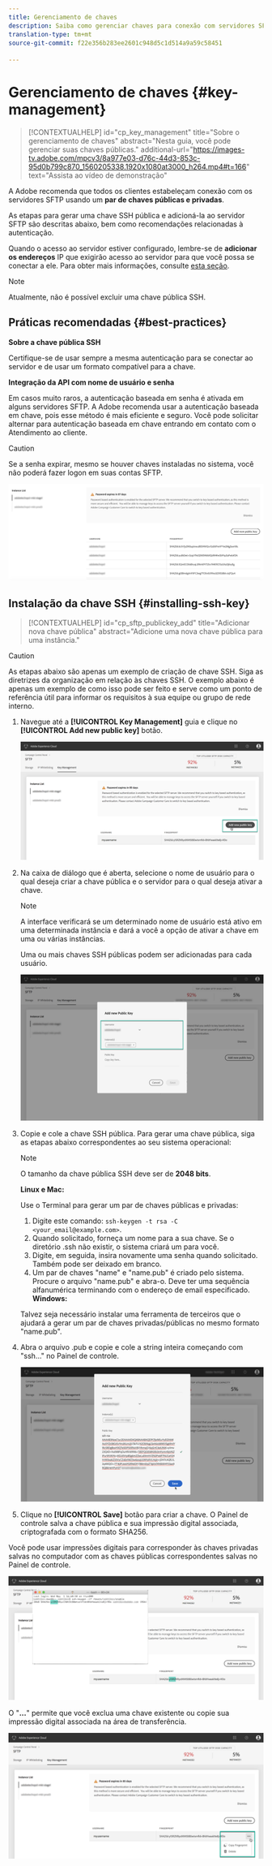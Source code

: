 ```yaml
---
title: Gerenciamento de chaves
description: Saiba como gerenciar chaves para conexão com servidores SFTP
translation-type: tm+mt
source-git-commit: f22e356b283ee2601c948d5c1d514a9a59c58451

---
```



# Gerenciamento de chaves {#key-management}

>[!CONTEXTUALHELP]
>id=&quot;cp_key_management&quot;
>title=&quot;Sobre o gerenciamento de chaves&quot;
>abstract=&quot;Nesta guia, você pode gerenciar suas chaves públicas.&quot;
>additional-url=&quot;https://images-tv.adobe.com/mpcv3/8a977e03-d76c-44d3-853c-95d0b799c870_1560205338.1920x1080at3000_h264.mp4#t=166&quot; text=&quot;Assista ao vídeo de demonstração&quot;

A Adobe recomenda que todos os clientes estabeleçam conexão com os servidores SFTP usando um **par de chaves públicas e privadas**.

As etapas para gerar uma chave SSH pública e adicioná-la ao servidor SFTP são descritas abaixo, bem como recomendações relacionadas à autenticação.

Quando o acesso ao servidor estiver configurado, lembre-se de **adicionar os endereços** IP que exigirão acesso ao servidor para que você possa se conectar a ele. Para obter mais informações, consulte [esta seção](../../instances-settings/using/ip-whitelisting-instance-access.md).

>[!NOTE]
>
>Atualmente, não é possível excluir uma chave pública SSH.

## Práticas recomendadas {#best-practices}

**Sobre a chave pública SSH**

Certifique-se de usar sempre a mesma autenticação para se conectar ao servidor e de usar um formato compatível para a chave.

**Integração da API com nome de usuário e senha**

Em casos muito raros, a autenticação baseada em senha é ativada em alguns servidores SFTP. A Adobe recomenda usar a autenticação baseada em chave, pois esse método é mais eficiente e seguro. Você pode solicitar alternar para autenticação baseada em chave entrando em contato com o Atendimento ao cliente.

>[!CAUTION]
>
>Se a senha expirar, mesmo se houver chaves instaladas no sistema, você não poderá fazer logon em suas contas SFTP.

![](assets/control_panel_passwordexpires.png)

## Instalação da chave SSH {#installing-ssh-key}

>[!CONTEXTUALHELP]
>id=&quot;cp_sftp_publickey_add&quot;
>title=&quot;Adicionar nova chave pública&quot;
>abstract=&quot;Adicione uma nova chave pública para uma instância.&quot;

>[!CAUTION]
>
>As etapas abaixo são apenas um exemplo de criação de chave SSH. Siga as diretrizes da organização em relação às chaves SSH. O exemplo abaixo é apenas um exemplo de como isso pode ser feito e serve como um ponto de referência útil para informar os requisitos à sua equipe ou grupo de rede interno.

1. Navegue até a **[!UICONTROL Key Management]** guia e clique no **[!UICONTROL Add new public key]** botão.

   ![](assets/key0.png)

1. Na caixa de diálogo que é aberta, selecione o nome de usuário para o qual deseja criar a chave pública e o servidor para o qual deseja ativar a chave.

   >[!NOTE]
   >
   >A interface verificará se um determinado nome de usuário está ativo em uma determinada instância e dará a você a opção de ativar a chave em uma ou várias instâncias.
   >
   >Uma ou mais chaves SSH públicas podem ser adicionadas para cada usuário.

   ![](assets/key1.png)

1. Copie e cole a chave SSH pública. Para gerar uma chave pública, siga as etapas abaixo correspondentes ao seu sistema operacional:

   >[!NOTE]
   >
   >O tamanho da chave pública SSH deve ser de **2048 bits**.

   **Linux e Mac:**

   Use o Terminal para gerar um par de chaves públicas e privadas:
   1. Digite este comando: `ssh-keygen -t rsa -C <your_email@example.com>`.
   1. Quando solicitado, forneça um nome para a sua chave. Se o diretório .ssh não existir, o sistema criará um para você.
   1. Digite, em seguida, insira novamente uma senha quando solicitado. Também pode ser deixado em branco.
   1. Um par de chaves &quot;name&quot; e &quot;name.pub&quot; é criado pelo sistema. Procure o arquivo &quot;name.pub&quot; e abra-o. Deve ter uma sequência alfanumérica terminando com o endereço de email especificado.
   **Windows:**

   Talvez seja necessário instalar uma ferramenta de terceiros que o ajudará a gerar um par de chaves privadas/públicas no mesmo formato &quot;name.pub&quot;.

1. Abra o arquivo .pub e copie e cole a string inteira começando com &quot;ssh...&quot; no Painel de controle.

   ![](assets/publickey.png)

1. Clique no **[!UICONTROL Save]** botão para criar a chave. O Painel de controle salva a chave pública e sua impressão digital associada, criptografada com o formato SHA256.

Você pode usar impressões digitais para corresponder às chaves privadas salvas no computador com as chaves públicas correspondentes salvas no Painel de controle.

![](assets/fingerprint_compare.png)

O &quot;**...**&quot; permite que você exclua uma chave existente ou copie sua impressão digital associada na área de transferência.

![](assets/key_options.png)

